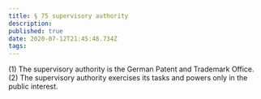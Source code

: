 ```yaml
---
title: § 75 supervisory authority
description: 
published: true
date: 2020-07-12T21:45:48.734Z
tags: 
---
```


(1) The supervisory authority is the German Patent and Trademark Office.
(2) The supervisory authority exercises its tasks and powers only in the public interest.